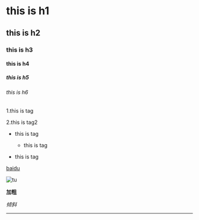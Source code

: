 # this is h1

## this is h2

### this is h3

#### this is h4

##### this is h5

###### this is h6



1.this is tag

2.this is tag2


- this is tag
  - this is tag

- this is tag

[baidu](http://www.baidu.com)



![tu](http://odqa9lxr4.bkt.clouddn.com/2.jpg)


**加粗**

*倾斜*

*******

<pre></pre>
